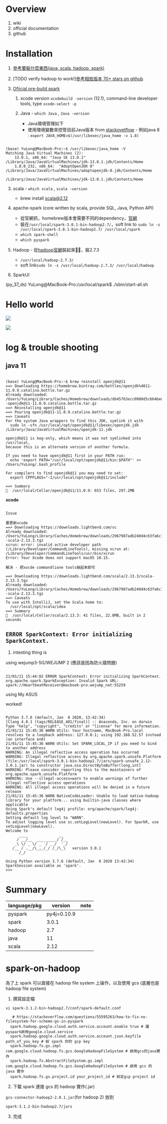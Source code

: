 # Overview

1. wiki
2. official documentation
3. github

# Installation

1. [參考要裝什麼東西(java, scala, hadoop, spark)](https://medium.com/beeranddiapers/installing-apache-spark-on-mac-os-ce416007d79f)
2. [TODO verify hadoop to work!][參考相依版本 70+ stars on github](https://github.com/GalvanizeDataScience/spark-install)
3. [Ofiicial pre-build spark](https://spark.apache.org/downloads.html)

   1. xcode version `xcodebuild -version` (12.1), command-line developer tools, type `xcode-select -p`

   2. Java - `which Java` , `Java -version`

      * Java環境管理如下
      * 使用環境變數來控管目前Java版本 from [stackovetflow](https://stackoverflow.com/questions/46513639/how-to-downgrade-java-from-9-to-8-on-a-macos-eclipse-is-notz-running-with-java-9) - 例如java 8 : `export JAVA_HOME=$(/usr/libexec/java_home -v 1.8)`

``` 

(base) YuLong@MacBook-Pro:~$ /usr/libexec/java_home -V
Matching Java Virtual Machines (2):
    13.0.1, x86_64:	"Java SE 13.0.1"	/Library/Java/JavaVirtualMachines/jdk-13.0.1.jdk/Contents/Home
    1.8.0_232, x86_64:	"AdoptOpenJDK 8"	/Library/Java/JavaVirtualMachines/adoptopenjdk-8.jdk/Contents/Home

/Library/Java/JavaVirtualMachines/jdk-13.0.1.jdk/Contents/Home

```

   3. scala - `which scala` , `scala -version`

      * brew install scala@2.12 

  4. apache-spark (core written by scala, provide SQL, Java, Python API)

      * 從官網抓，homebrew版本會需要不同的dependency，[官網](https://spark.apache.org/downloads.html)
      * 裝在`/usr/local/spark-3.0.1-bin-hadoop2.7/`，soft link to `sudo ln -s /usr/local/spark-3.0.1-bin-hadoop2.7/ /usr/local/spark`
      * `which spark-shell`
      * `which pyspark`

  5. Hadoop - 從[hadoop官網](http://hadoop.apache.org/releases.html#Download)裝起來，裝2.7.3

      * `/usr/local/hadoop-2.7.3/`
      * soft link`sudo ln -s /usr/local/hadoop-2.7.3/ /usr/local/hadoop`

  

  6. SparkUI

  
  (py_37_ds) YuLong@MacBook-Pro:/usr/local/spark$ ./sbin/start-all.sh

# Hello world

<img src='./assets/spark_1.png'></img>

<img src='./assets/spark_2.png'></img>

# log & trouble shooting

## **java 11**

``` 

(base) YuLong@MacBook-Pro:~$ brew reinstall openjdk@11
==> Downloading https://homebrew.bintray.com/bottles/openjdk%4011-11.0.9.catalina.bottle.tar.gz
Already downloaded: /Users/YuLong/Library/Caches/Homebrew/downloads/db45763ecc0980d5c664bed53e7913898d4105736f7d07967bba385a52566ca7--openjdk@11-11.0.9.catalina.bottle.tar.gz
==> Reinstalling openjdk@11
==> Pouring openjdk@11-11.0.9.catalina.bottle.tar.gz
==> Caveats
For the system Java wrappers to find this JDK, symlink it with
  sudo ln -sfn /usr/local/opt/openjdk@11/libexec/openjdk.jdk /Library/Java/JavaVirtualMachines/openjdk-11.jdk

openjdk@11 is keg-only, which means it was not symlinked into /usr/local,
because this is an alternate version of another formula.

If you need to have openjdk@11 first in your PATH run:
  echo 'export PATH="/usr/local/opt/openjdk@11/bin:$PATH"' >> /Users/YuLong/.bash_profile

For compilers to find openjdk@11 you may need to set:
  export CPPFLAGS="-I/usr/local/opt/openjdk@11/include"

==> Summary
🍺  /usr/local/Cellar/openjdk@11/11.0.9: 653 files, 297.2MB

```

**xcode**

``` 

Issue

要更新xcode
==> Downloading https://downloads.lightbend.com/sc
Already downloaded: /Users/YuLong/Library/Caches/Homebrew/downloads/2967987adb240d4c63fa6c114488f12701eb8f45e9628b1a38347be7c3b5e510--scala-2.13.3.tgz
xcrun: error: invalid active developer path (/Library/Developer/CommandLineTools), missing xcrun at: /Library/Developer/CommandLineTools/usr/bin/xcrun
Error: Your Xcode does not support macOS 10.15.

解決 - 把xocde commandlione tools裝起來即可

==> Downloading https://downloads.lightbend.com/scala/2.13.3/scala-2.13.3.tgz
Already downloaded: /Users/YuLong/Library/Caches/Homebrew/downloads/2967987adb240d4c63fa6c114488f12701eb8f45e9628b1a38347be7c3b5e510--scala-2.13.3.tgz
==> Caveats
To use with IntelliJ, set the Scala home to:
  /usr/local/opt/scala/idea
==> Summary
🍺  /usr/local/Cellar/scala/2.13.3: 41 files, 22.8MB, built in 2 seconds

```

## `ERROR SparkContext: Error initializing SparkContext.`

1. intesting thing is 

using wejump3-5G/WEJUMP 2 (應該是因為防火牆問題)

``` 

21/01/11 15:44:02 ERROR SparkContext: Error initializing SparkContext.
org.apache.spark.SparkException: Invalid Spark URL: spark://HeartbeatReceiver@macbook-pro.wejump_nat:55259
```

using My ASUS

worked!

``` 

Python 3.7.6 (default, Jan  8 2020, 13:42:34)
[Clang 4.0.1 (tags/RELEASE_401/final)] :: Anaconda, Inc. on darwin
Type "help", "copyright", "credits" or "license" for more information.
21/01/11 15:45:36 WARN Utils: Your hostname, MacBook-Pro.local resolves to a loopback address: 127.0.0.1; using 192.168.52.57 instead (on interface en0)
21/01/11 15:45:36 WARN Utils: Set SPARK_LOCAL_IP if you need to bind to another address
WARNING: An illegal reflective access operation has occurred
WARNING: Illegal reflective access by org.apache.spark.unsafe.Platform (file:/usr/local/spark-3.0.1-bin-hadoop2.7/jars/spark-unsafe_2.12-3.0.1.jar) to constructor java.nio.DirectByteBuffer(long,int)
WARNING: Please consider reporting this to the maintainers of org.apache.spark.unsafe.Platform
WARNING: Use --illegal-access=warn to enable warnings of further illegal reflective access operations
WARNING: All illegal access operations will be denied in a future release
21/01/11 15:45:36 WARN NativeCodeLoader: Unable to load native-hadoop library for your platform... using builtin-java classes where applicable
Using Spark's default log4j profile: org/apache/spark/log4j-defaults.properties
Setting default log level to "WARN".
To adjust logging level use sc.setLogLevel(newLevel). For SparkR, use setLogLevel(newLevel).
Welcome to
      ____              __
     / __/__  ___ _____/ /__
    _\ \/ _ \/ _ `/ __/  '_/
   /__ / .__/\_,_/_/ /_/\_\   version 3.0.1
      /_/

Using Python version 3.7.6 (default, Jan  8 2020 13:42:34)
SparkSession available as 'spark'.
>>>
```

# Summary

| language/pkg | version | note |
|--------------|---------|------|
| pyspark      | py4j=0.10.9 |      |
| spark        | 3.0.1   |      |
| hadoop       | 2.7     |      |
| java         | 11      |      |
| scala        | 2.12    |      |

# spark-on-hadoop

為了上 spark 可以直接在 hadoop file system 上操作，以及使用 gcs (底層也是 hadoop file system)

1. 撰寫設定檔

`vi spark-3.1.2-bin-hadoop2.7/conf/spark-default.conf`

```
   # https://stackoverflow.com/questions/55595263/how-to-fix-no-filesystem-for-scheme-gs-in-pyspark
  spark.hadoop.google.cloud.auth.service.account.enable true # 讓pyspark啟用google.cloud.service
  spark.hadoop.google.cloud.auth.service.account.json.keyfile path_of_you_key # 給 spark 你的 gcp key
  spark.hadoop.fs.gs.impl com.google.cloud.hadoop.fs.gcs.GoogleHadoopFileSystem # 啟用gcs的java實作
  spark.hadoop.fs.AbstractFileSystem.gs.impl com.google.cloud.hadoop.fs.gcs.GoogleHadoopFileSystem # 啟用 gcs 的 java 實作
  spark.hadoop.fs.gs.project.id your_project_id # 給定gcp project id

```

2. 下載 spark 連接 gcs 的 hadoop 實作(.jar)

`gcs-connector-hadoop2-2.0.1.jar`(for hadoop 2) 放到

`spark-3.1.2-bin-hadoop2.7/jars`

3. 完成